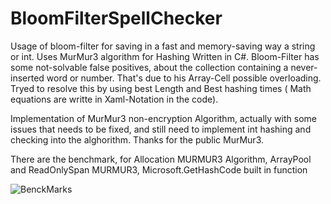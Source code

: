 # BloomFilterSpellChecker

Usage of bloom-filter for saving in a fast and memory-saving way a string or int. 
Uses MurMur3 algorithm for Hashing Written in C#. 
Bloom-Filter has some not-solvable false positives, about the collection containing a never-inserted word or number. That's due to his Array-Cell possible overloading. Tryed to resolve this by using best Length and Best hashing times ( Math equations are writte in Xaml-Notation in the code).


Implementation of MurMur3 non-encryption Algorithm, actually with some issues that needs to be fixed, and still need to implement int hashing and checking into the alghorithm. Thanks for the public MurMur3. 



There are the benchmark, for Allocation MURMUR3 Algorithm, ArrayPool and ReadOnlySpan MURMUR3, Microsoft.GetHashCode built in function

![BenckMarks](https://user-images.githubusercontent.com/62069229/158067939-a3f48648-529a-4ba4-b3b1-791fbbc08d2e.png)
